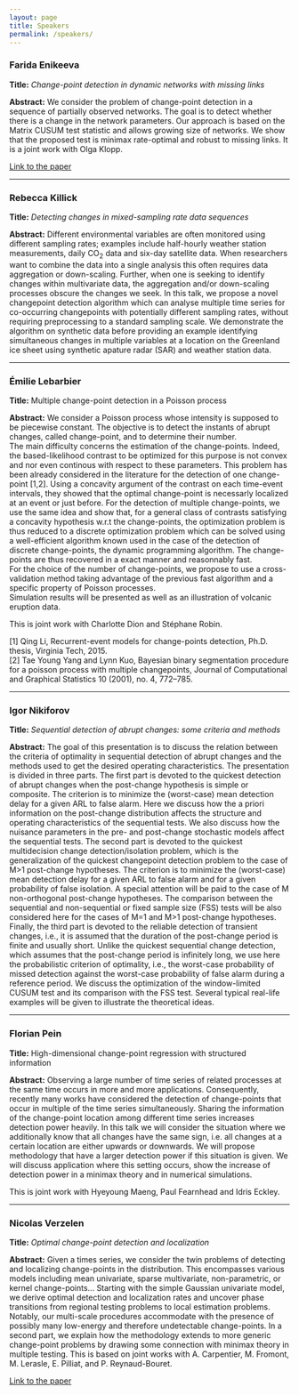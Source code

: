 ```yaml
---
layout: page
title: Speakers
permalink: /speakers/
---
```


### Farida Enikeeva

**Title:** *Change-point detection in dynamic networks with missing links*

**Abstract:** We consider the problem of change-point detection in a sequence of
partially observed networks. The goal is to detect whether there is a change in the network
parameters. Our approach is based on the Matrix CUSUM test statistic and allows growing
size of networks. We show that the proposed test is minimax rate-optimal and robust to missing links. It is a joint work with Olga Klopp. 

[Link to the paper](https://arxiv.org/pdf/2106.14470.pdf)

***

### Rebecca Killick

**Title:** *Detecting changes in mixed-sampling rate data sequences*

**Abstract:** Different environmental variables are often monitored using different sampling rates; examples include half-hourly weather station measurements, daily CO<sub>2</sub> data and six-day satellite data. When researchers want to combine the data into a single analysis this often requires data aggregation or down-scaling. Further, when one is seeking to identify changes within multivariate data, the aggregation and/or down-scaling processes obscure the changes we seek. In this talk, we propose a novel changepoint detection algorithm which can analyse multiple time series for co-occurring changepoints with potentially different sampling rates, without requiring preprocessing to a standard sampling scale. We demonstrate the algorithm on synthetic data before providing an example identifying simultaneous changes in multiple variables at a location on the Greenland ice sheet using synthetic apature radar (SAR) and weather station data.

***

### Émilie Lebarbier

**Title:** Multiple change-point detection in a Poisson process 

**Abstract:** We consider a Poisson process whose intensity is supposed to be piecewise constant. The objective is to detect the instants of abrupt changes, called change-point, and to determine their number.
<br>
The main difficulty concerns the estimation of the change-points. Indeed, the based-likelihood contrast to be optimized for this purpose is not convex and nor even continous with respect to these parameters. This problem has been already considered in the literature for the detection of one change-point [1,2]. Using a concavity argument of the contrast on each time-event intervals, they showed that the optimal change-point is necessarly localized at an event or just before. For the detection of multiple change-points, we use the same idea and show that, for a general class of contrasts satisfying a concavity hypothesis w.r.t the change-points, the optimization problem is thus reduced to a discrete optimization problem which can be solved using a well-efficient algorithm known used in the case of the detection of discrete change-points, the dynamic programming algorithm. The change-points are thus recovered in a exact manner and reasonnably fast.
<br>
For the choice of the number of change-points, we propose to use a cross-validation method taking advantage of the previous fast algorithm and a specific property of Poisson processes.
<br>
Simulation results will be presented as well as an illustration of volcanic eruption data.

This is joint work with Charlotte Dion and Stéphane Robin.

[1] Qing Li, Recurrent-event models for change-points detection, Ph.D. thesis, Virginia Tech, 2015.
<br>
[2] Tae Young Yang and Lynn Kuo, Bayesian binary segmentation procedure for a poisson process with multiple changepoints, Journal of Computational and Graphical Statistics 10 (2001), no. 4, 772–785.


***
### Igor Nikiforov

**Title:** *Sequential detection of abrupt changes: some criteria and methods*
 
**Abstract:** The goal of this presentation is to discuss the relation between the criteria of optimality in sequential detection of abrupt changes and the methods used to get the desired operating characteristics. The presentation is divided in three parts. The first part is devoted to the quickest detection of abrupt changes when the post-change hypothesis is simple or composite. The criterion is to minimize the (worst-case) mean detection delay for a given ARL to false alarm. Here we discuss how the a priori information on the post-change distribution affects the structure and operating characteristics of the sequential tests. We also discuss how the nuisance parameters in the pre- and post-change stochastic models affect the sequential tests. The second part is devoted to the quickest multidecision change detection/isolation problem, which is the generalization of the quickest changepoint detection problem to the case of M>1 post-change hypotheses. The criterion is to minimize the (worst-case) mean detection delay for a given ARL to false alarm and for a given probability of false isolation. A special attention will be paid to the case of M non-orthogonal post-change hypotheses. The comparison between the sequential and non-sequential or fixed sample size (FSS) tests will be also considered here for the cases of M=1 and M>1 post-change hypotheses. Finally, the third part is devoted to the reliable detection of transient changes, i.e., it is assumed that the duration of the post-change period is finite and usually short. Unlike the quickest sequential change detection, which assumes that the post-change period is infinitely long, we use here the probabilistic criterion of optimality, i.e., the worst-case probability of missed detection against the worst-case probability of false alarm during a reference period. We discuss the optimization of the window-limited CUSUM test and its comparison with the FSS test. Several typical real-life examples will be given to illustrate the theoretical ideas.

***

### Florian Pein

**Title:** High-dimensional change-point regression with structured information

**Abstract:** Observing a large number of time series of related processes at the same time occurs in more and more applications. Consequently, recently many works have considered the detection of change-points that occur in multiple of the time series simultaneously. Sharing the information of the change-point location among different time series increases detection power heavily. In this talk we will consider the situation where we additionally know that all changes have the same sign, i.e. all changes at a certain location are either upwards or downwards. We will propose methodology that have a larger detection power if this situation is given. We will discuss application where this setting occurs, show the increase of detection power in a minimax theory and in numerical simulations.

This is joint work with Hyeyoung Maeng, Paul Fearnhead and Idris Eckley.

***

### Nicolas Verzelen

**Title:** *Optimal change-point detection and localization*

**Abstract:** Given a times series, we consider the twin problems of detecting and localizing change-points in the distribution. This encompasses various models including mean univariate, sparse multivariate, non-parametric, or kernel change-points... Starting with the simple Gaussian univariate model, we derive optimal detection and localization rates and uncover phase transitions from regional testing problems to local estimation problems. Notably, our multi-scale procedures accommodate with the presence of possibly many low-energy and therefore undetectable change-points. In a second part, we explain how the methodology extends to more generic change-point problems by drawing some connection with minimax theory in multiple testing. This is based on joint works with A. Carpentier, M. Fromont, M. Lerasle, E. Pilliat, and P. Reynaud-Bouret. 

[Link to the paper](https://arxiv.org/pdf/2010.11470.pdf)